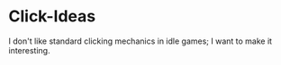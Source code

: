 # Click-Ideas
I don't like standard clicking mechanics in idle games; I want to make it interesting.
